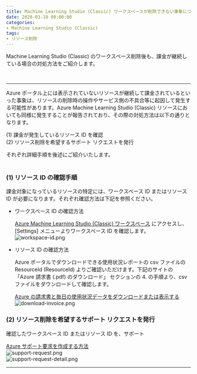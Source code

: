 ```yaml
---
title: Machine Learning Studio (Classic) ワークスペースが削除できない事象について
date: 2020-03-10 00:00:00
categories:
- Machine Learning Studio (Classic)
tags:
- リソース削除
---
```

Machine Learning Studio (Classic) のワークスペース削除後も、課金が継続している場合の対処方法をご紹介します。  
<!-- more -->
<br>

***
Azure ポータル上には表示されていないリソースが継続して課金されているといった事象は、リソースの削除時の操作やサービス側の不具合等に起因して発生する可能性があります。Azure Machine Learning Studio (Classic) リソースにおいても同様に発生することが報告されており、その際の対処方法は以下の通りとなります。

(1) 課金が発生しているリソース ID を確認  
(2) リソース削除を希望するサポート リクエストを発行

それぞれ詳細手順を後述にご紹介いたします。  
<br>

### (1) リソース ID の確認手順

課金対象になっているリソースの特定には、ワークスペース ID またはリソース ID が必要になります。それぞれ確認方法は下記を参照ください。

- ワークスペース ID の確認方法

   [Azure Machine Learning Studio (Classic) ワークスペース](https://studio.azureml.net/Home) にアクセスし、[Settings] メニューよりワークスペース ID を確認します。  
   ![workspace-id.png](https://jpmlblog.github.io/images/AMLSC-cannot-delete/workspace-id.png)  


- リソース ID の確認方法

   Azure ポータルでダウンロードできる使用状況レポートの csv ファイルの ResourceId (ResourceId) よりご確認いただけます。下記のサイトの 「Azure 請求書 (.pdf) のダウンロード」 セクションの 4. の手順より、csv ファイルをダウンロードして確認します。  

   [Azure の請求書と毎日の使用状況データをダウンロードまたは表示する](https://docs.microsoft.com/ja-jp/azure/cost-management-billing/manage/download-azure-invoice-daily-usage-date)  
   ![download-invoice.png](https://jpmlblog.github.io/images/AMLSC-cannot-delete/download-invoice.png)  

### (2) リソース削除を希望するサポート リクエストを発行

確認したワークスペース ID またはリソース ID を、サポート

[Azure サポート要求を作成する方法](https://docs.microsoft.com/ja-jp/azure/azure-portal/supportability/how-to-create-azure-support-request)  
![support-request.png](https://jpmlblog.github.io/images/AMLSC-cannot-delete/support-request.png)  
![support-request-detail.png](https://jpmlblog.github.io/images/AMLSC-cannot-delete/support-request-detail.png)  

***